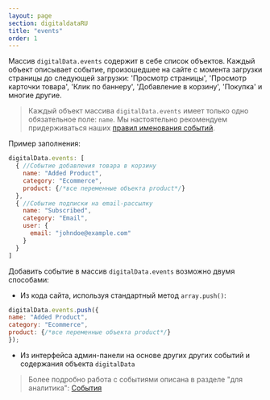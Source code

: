 ```yaml
---
layout: page
section: digitaldataRU
title: "events"
order: 1
---
```


Массив `digitalData.events` содержит в себе список объектов. Каждый объект описывает событие, произошедшее на сайте с момента загрузки страницы до следующей загрузки: 'Просмотр страницы', 'Просмотр карточки товара', 'Клик по баннеру', 'Добавление в корзину', 'Покупка' и многие другие.

>Каждый объект массива `digitalData.events` имеет только одно обязательное поле: `name`. Мы настоятельно рекомендуем придерживаться наших [правил именования событий](/ru/for-developer/naming#2).

Пример заполнения:
```javascript
digitalData.events: [
  { //Событие добавления товара в корзину
    name: "Added Product",
    category: "Ecommerce",
    product: {/*все переменные объекта product*/}
  },
  { //Событие подписки на email-рассылку
    name: "Subscribed",
    category: "Email",
    user: {
      email: "johndoe@example.com"
    }
  }
]
```

Добавить событие в массив `digitalData.events` возможно двумя способами:
 - Из кода сайта, используя стандартный метод `array.push()`:
  ```javascript
digitalData.events.push({
  name: "Added Product",
  category: "Ecommerce",
  product: {/*все переменные объекта product*/}
});
  ```
 - Из интерфейса админ-панели на основе других других событий и содержания объекта `digitalData`

>Более подробно работа с событиями описана в разделе "для аналитика": [События](/ru/for-analyst/events)
